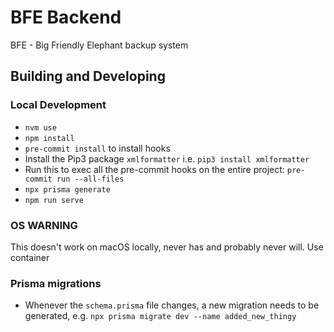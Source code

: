 # BFE Backend

BFE - Big Friendly Elephant backup system

## Building and Developing

### Local Development

- `nvm use`
- `npm install`
- `pre-commit install` to install hooks
- Install the Pip3 package `xmlformatter` i.e. `pip3 install xmlformatter`
- Run this to exec all the pre-commit hooks on the entire project: `pre-commit run --all-files`
- `npx prisma generate`
- `npm run serve`

### OS WARNING

This doesn't work on macOS locally, never has and probably never will. Use container

### Prisma migrations

- Whenever the `schema.prisma` file changes, a new migration needs to be generated, e.g. `npx prisma migrate dev --name added_new_thingy`
